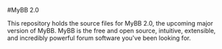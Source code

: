 #MyBB 2.0

This repository holds the source files for MyBB 2.0, the upcoming major version of MyBB. MyBB is the free and open source, intuitive, extensible, and incredibly powerful forum software you've been looking for.
